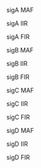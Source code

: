sigA MAF

sigA IIR

sigA FIR

sigB MAF

sigB IIR

sigB FIR

sigC MAF

sigC IIR

sigC FIR

sigD MAF

sigD IIR

sigD FIR
